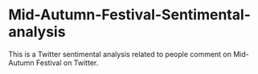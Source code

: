 # Mid-Autumn-Festival-Sentimental-analysis
This is a Twitter sentimental analysis related to people comment on Mid-Autumn Festival on Twitter. 
